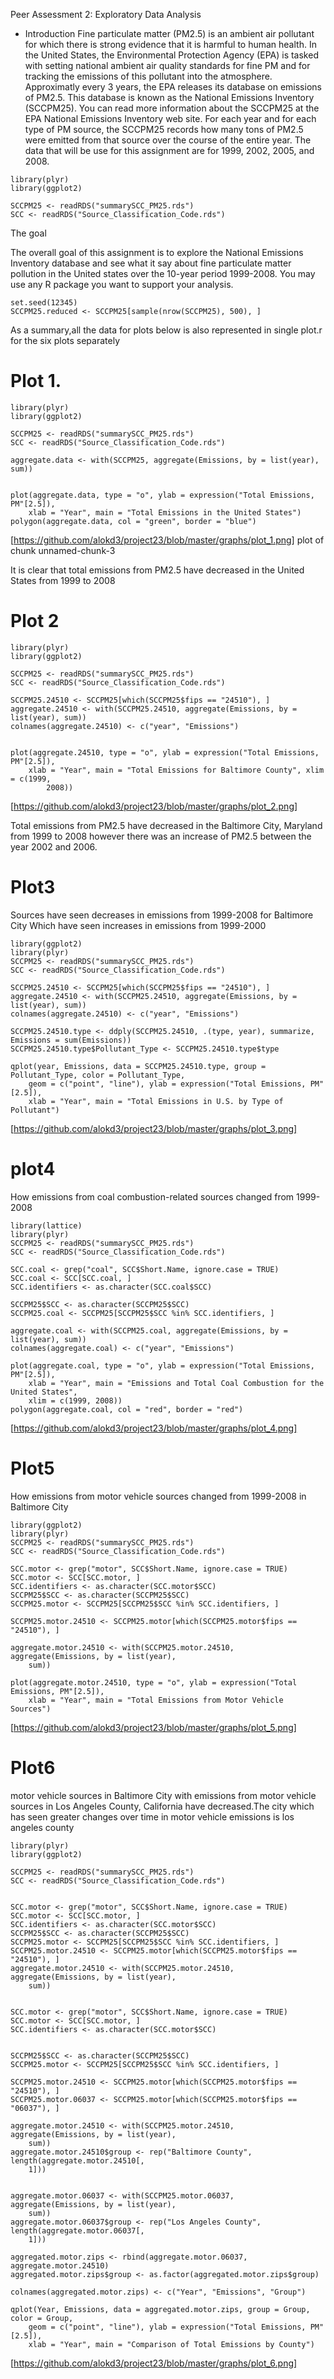 Peer Assessment 2: Exploratory Data Analysis

- Introduction
 Fine particulate matter (PM2.5) is an ambient air pollutant for which there is strong evidence that it is harmful to human health. In the United States, the Environmental Protection Agency (EPA) is tasked with setting national ambient air quality standards for fine PM and for tracking the emissions of this pollutant into the atmosphere. Approximatly every 3 years, the EPA releases its database on emissions of PM2.5. This database is known as the National Emissions Inventory (SCCPM25). You can read more information about the SCCPM25 at the EPA National Emissions Inventory web site.
 For each year and for each type of PM source, the SCCPM25 records how many tons of PM2.5 were emitted from that source over the course of the entire year. The data that will be use for this assignment are for 1999, 2002, 2005, and 2008.

```{r}
library(plyr)
library(ggplot2)
```
```{r}
SCCPM25 <- readRDS("summarySCC_PM25.rds")
SCC <- readRDS("Source_Classification_Code.rds")
```
The goal

The overall goal of this assignment is to explore the National Emissions Inventory database and see what it say about fine particulate matter pollution in the United states over the 10-year period 1999-2008. You may use any R package you want to support your analysis.
```{r}
set.seed(12345)
SCCPM25.reduced <- SCCPM25[sample(nrow(SCCPM25), 500), ]
```
As a summary,all the data for plots below is also represented in single plot.r for the six plots separately
# Plot 1.
```{r}
library(plyr)
library(ggplot2)

SCCPM25 <- readRDS("summarySCC_PM25.rds")
SCC <- readRDS("Source_Classification_Code.rds")

aggregate.data <- with(SCCPM25, aggregate(Emissions, by = list(year), sum))


plot(aggregate.data, type = "o", ylab = expression("Total Emissions, PM"[2.5]), 
    xlab = "Year", main = "Total Emissions in the United States")
polygon(aggregate.data, col = "green", border = "blue")
```
[https://github.com/alokd3/project23/blob/master/graphs/plot_1.png]
plot of chunk unnamed-chunk-3

It is clear that total emissions from PM2.5 have decreased in the United States from 1999 to 2008
# Plot 2
```{r}
library(plyr)
library(ggplot2)

SCCPM25 <- readRDS("summarySCC_PM25.rds")
SCC <- readRDS("Source_Classification_Code.rds")

SCCPM25.24510 <- SCCPM25[which(SCCPM25$fips == "24510"), ]
aggregate.24510 <- with(SCCPM25.24510, aggregate(Emissions, by = list(year), sum))
colnames(aggregate.24510) <- c("year", "Emissions")


plot(aggregate.24510, type = "o", ylab = expression("Total Emissions, PM"[2.5]), 
    xlab = "Year", main = "Total Emissions for Baltimore County", xlim = c(1999, 
        2008))
```
[https://github.com/alokd3/project23/blob/master/graphs/plot_2.png]

Total emissions from PM2.5 have decreased in the Baltimore City, Maryland from 1999 to 2008 however there was an increase of PM2.5 between the year 2002 and 2006.
# Plot3

Sources have seen decreases in emissions from 1999-2008 for Baltimore City Which have seen increases in emissions from 1999-2000
```{r}
library(ggplot2)
library(plyr)
SCCPM25 <- readRDS("summarySCC_PM25.rds")
SCC <- readRDS("Source_Classification_Code.rds")

SCCPM25.24510 <- SCCPM25[which(SCCPM25$fips == "24510"), ]
aggregate.24510 <- with(SCCPM25.24510, aggregate(Emissions, by = list(year), sum))
colnames(aggregate.24510) <- c("year", "Emissions")

SCCPM25.24510.type <- ddply(SCCPM25.24510, .(type, year), summarize, Emissions = sum(Emissions))
SCCPM25.24510.type$Pollutant_Type <- SCCPM25.24510.type$type

qplot(year, Emissions, data = SCCPM25.24510.type, group = Pollutant_Type, color = Pollutant_Type, 
    geom = c("point", "line"), ylab = expression("Total Emissions, PM"[2.5]), 
    xlab = "Year", main = "Total Emissions in U.S. by Type of Pollutant")

```
[https://github.com/alokd3/project23/blob/master/graphs/plot_3.png]
# plot4

How emissions from coal combustion-related sources changed from 1999-2008
```{r}
library(lattice)
library(plyr)
SCCPM25 <- readRDS("summarySCC_PM25.rds")
SCC <- readRDS("Source_Classification_Code.rds")

SCC.coal <- grep("coal", SCC$Short.Name, ignore.case = TRUE)
SCC.coal <- SCC[SCC.coal, ]
SCC.identifiers <- as.character(SCC.coal$SCC)

SCCPM25$SCC <- as.character(SCCPM25$SCC)
SCCPM25.coal <- SCCPM25[SCCPM25$SCC %in% SCC.identifiers, ]

aggregate.coal <- with(SCCPM25.coal, aggregate(Emissions, by = list(year), sum))
colnames(aggregate.coal) <- c("year", "Emissions")

plot(aggregate.coal, type = "o", ylab = expression("Total Emissions, PM"[2.5]), 
    xlab = "Year", main = "Emissions and Total Coal Combustion for the United States", 
    xlim = c(1999, 2008))
polygon(aggregate.coal, col = "red", border = "red")
```
[https://github.com/alokd3/project23/blob/master/graphs/plot_4.png]

# Plot5

How emissions from motor vehicle sources changed from 1999-2008 in Baltimore City
```{r}
library(ggplot2)
library(plyr)
SCCPM25 <- readRDS("summarySCC_PM25.rds")
SCC <- readRDS("Source_Classification_Code.rds")

SCC.motor <- grep("motor", SCC$Short.Name, ignore.case = TRUE)
SCC.motor <- SCC[SCC.motor, ]
SCC.identifiers <- as.character(SCC.motor$SCC)
SCCPM25$SCC <- as.character(SCCPM25$SCC)
SCCPM25.motor <- SCCPM25[SCCPM25$SCC %in% SCC.identifiers, ]

SCCPM25.motor.24510 <- SCCPM25.motor[which(SCCPM25.motor$fips == "24510"), ]

aggregate.motor.24510 <- with(SCCPM25.motor.24510, aggregate(Emissions, by = list(year), 
    sum))

plot(aggregate.motor.24510, type = "o", ylab = expression("Total Emissions, PM"[2.5]), 
    xlab = "Year", main = "Total Emissions from Motor Vehicle Sources")

```
[https://github.com/alokd3/project23/blob/master/graphs/plot_5.png]
# Plot6

motor vehicle sources in Baltimore City with emissions from motor vehicle sources in Los Angeles County, California have decreased.The city which has seen greater changes over time in motor vehicle emissions is los angeles county
```{r}
library(plyr)
library(ggplot2)

SCCPM25 <- readRDS("summarySCC_PM25.rds")
SCC <- readRDS("Source_Classification_Code.rds")


SCC.motor <- grep("motor", SCC$Short.Name, ignore.case = TRUE)
SCC.motor <- SCC[SCC.motor, ]
SCC.identifiers <- as.character(SCC.motor$SCC)
SCCPM25$SCC <- as.character(SCCPM25$SCC)
SCCPM25.motor <- SCCPM25[SCCPM25$SCC %in% SCC.identifiers, ]
SCCPM25.motor.24510 <- SCCPM25.motor[which(SCCPM25.motor$fips == "24510"), ]
aggregate.motor.24510 <- with(SCCPM25.motor.24510, aggregate(Emissions, by = list(year), 
    sum))


SCC.motor <- grep("motor", SCC$Short.Name, ignore.case = TRUE)
SCC.motor <- SCC[SCC.motor, ]
SCC.identifiers <- as.character(SCC.motor$SCC)


SCCPM25$SCC <- as.character(SCCPM25$SCC)
SCCPM25.motor <- SCCPM25[SCCPM25$SCC %in% SCC.identifiers, ]

SCCPM25.motor.24510 <- SCCPM25.motor[which(SCCPM25.motor$fips == "24510"), ]
SCCPM25.motor.06037 <- SCCPM25.motor[which(SCCPM25.motor$fips == "06037"), ]

aggregate.motor.24510 <- with(SCCPM25.motor.24510, aggregate(Emissions, by = list(year), 
    sum))
aggregate.motor.24510$group <- rep("Baltimore County", length(aggregate.motor.24510[, 
    1]))


aggregate.motor.06037 <- with(SCCPM25.motor.06037, aggregate(Emissions, by = list(year), 
    sum))
aggregate.motor.06037$group <- rep("Los Angeles County", length(aggregate.motor.06037[, 
    1]))

aggregated.motor.zips <- rbind(aggregate.motor.06037, aggregate.motor.24510)
aggregated.motor.zips$group <- as.factor(aggregated.motor.zips$group)

colnames(aggregated.motor.zips) <- c("Year", "Emissions", "Group")

qplot(Year, Emissions, data = aggregated.motor.zips, group = Group, color = Group, 
    geom = c("point", "line"), ylab = expression("Total Emissions, PM"[2.5]), 
    xlab = "Year", main = "Comparison of Total Emissions by County")

```
[https://github.com/alokd3/project23/blob/master/graphs/plot_6.png]